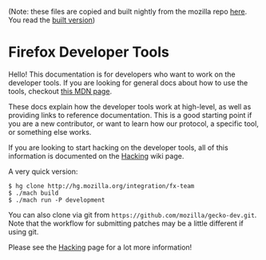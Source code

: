 (Note: these files are copied and built nightly from the mozilla repo
 [here](https://github.com/mozilla/gecko-dev/tree/master/devtools/docs).
 You read the [built version](http://mozilla.github.io/devtools-docs/))

# Firefox Developer Tools

Hello! This documentation is for developers who want to work on the
developer tools. If you are looking for general docs about how to use
the tools, checkout [this MDN
page](https://developer.mozilla.org/en-US/docs/Tools).

These docs explain how the developer tools work at high-level, as well
as providing links to reference documentation. This is a good starting
point if you are a new contributor, or want to learn how our protocol,
a specific tool, or something else works.

If you are looking to start hacking on the developer tools, all of
this information is documented on the
[Hacking](https://wiki.mozilla.org/DevTools/Hacking) wiki page.

A very quick version:

```
$ hg clone http://hg.mozilla.org/integration/fx-team
$ ./mach build
$ ./mach run -P development
```

You can also clone via git from
`https://github.com/mozilla/gecko-dev.git`. Note that the workflow for
submitting patches may be a little different if using git.

Please see the [Hacking](https://wiki.mozilla.org/DevTools/Hacking)
page for a lot more information!